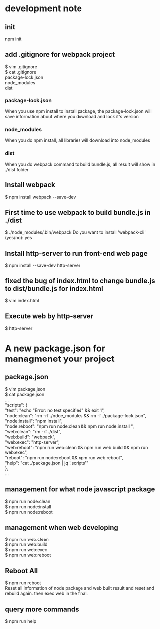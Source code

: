 

# development note
## init
npm init

## add .gitignore for webpack project
$ vim .gitignore  
$ cat .gitignore  
package-lock.json  
node_modules  
dist   

### package-lock.json 
When you use npm install to install package, the package-lock.json will save information about where you download and lock it's version    
### node_modules
When you do npm install, all libraries will download into node_modules   
### dist
When you do webpack command to build bundle.js, all result will show in ./dist folder   

## Install webpack  
$ npm install webpack  --save-dev  

## First time to use webpack to build bundle.js in ./dist
$ ./node_modules/.bin/webpack
Do you want to install 'webpack-cli' (yes/no): yes

## Install http-server to run front-end web page
$ npm install --save-dev http-server  

## fixed the bug of index.html to change bundle.js to dist/bundle.js for index.html
$ vim index.html

## Execute web by http-server
$ http-server


# A new package.json for managmenet your project
## package.json  
$ vim package.json   
$ cat package.json    
...   
  "scripts": {   
    "test": "echo \"Error: no test specified\" && exit 1",   
    "node:clean": "rm -rf ./ndoe_modules && rm -f ./package-lock.json",   
    "node:install": "npm install",   
    "node:reboot": "npm run node:clean && npm run node:install ",   
    "web:clean": "rm -rf ./dist",   
    "web:build": "webpack",   
    "web:exec": "http-server",   
    "web:reboot": "npm run web:clean && npm run web:build && npm run web:exec",   
    "reboot": "npm run node:reboot && npm run web:reboot",   
    "help": "cat ./package.json | jq '.scripts'"    
  },   
...   
## management for what node javascript package
$ npm run node:clean  
$ npm run node:install   
$ npm run node:reboot  

## management when web developing 
$ npm run web:clean    
$ npm run web:build     
$ npm run web:exec    
$ npm run web:reboot   

## Reboot All 
$ npm run reboot  
Reset all information of node package and web built result and reset and rebuild again. then exec web in the final.

## query more commands  
$ npm run help  
